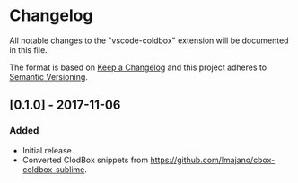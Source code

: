 # Changelog

All notable changes to the "vscode-coldbox" extension will be documented in this file.

The format is based on [Keep a Changelog](http://keepachangelog.com/en/1.0.0/)
and this project adheres to [Semantic Versioning](http://semver.org/spec/v2.0.0.html).

## [0.1.0] - 2017-11-06

### Added

- Initial release.
- Converted ClodBox snippets from https://github.com/lmajano/cbox-coldbox-sublime.